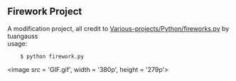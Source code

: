 ## Firework Project
A modification project, all credit to [Various-projects/Python/fireworks.py](https://github.com/tuangauss/Various-projects/blob/master/Python/fireworks.py) by tuangauss  
usage:  

		$ python firework.py 
		
<image src = 'GIF.gif', width = '380p', height = '279p'>